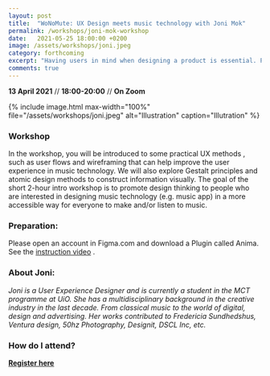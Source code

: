 ```yaml
---
layout: post
title:  "WoNoMute: UX Design meets music technology with Joni Mok"
permalink: /workshops/joni-mok-workshop
date:   2021-05-25 18:00:00 +0200
image: /assets/workshops/joni.jpeg
category: forthcoming
excerpt: "Having users in mind when designing a product is essential. Products are, after all, for users to use. Design thinking is a way to design for users.  The workshop is free, for those who identifies as girls/women and will be held on Zoom."
comments: true
---
```


**13 April 2021** // **18:00-20:00** // **On Zoom** 

{% include image.html
max-width="100%" file="/assets/workshops/joni.jpeg" alt="Illustration"
caption="Illutration" %}

### Workshop

In the workshop, you will be introduced to some practical UX methods , such as user flows and wireframing that can help improve the user experience in music technology. We will also explore Gestalt principles and atomic design methods to construct information visually. The goal of the short 2-hour intro workshop is to promote design thinking to people who are interested in designing music technology (e.g. music app) in a more accessible way for everyone to make and/or listen to music.
 
### Preparation: 

Please open an account in Figma.com and download a Plugin called Anima. 
See the [instruction video](https://www.youtube.com/watch?v=c6qr07dAKyQ&ab_channel=mok614) .

### About Joni:
*Joni is a User Experience Designer and is currently a student in the MCT programme at UiO. She has a multidisciplinary background in the creative industry in the last decade. From classical music to the world of digital, design and advertising. Her works contributed to Fredericia Sundhedshus, Ventura design, 50hz Photography, Designit, DSCL Inc, etc.*


### How do I attend?
<strong><a href="https://nettskjema.no/a/192777#/page/1">Register here</a></strong></p>
